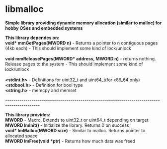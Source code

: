 # libmalloc
<b>Simple library providing dynamic memory allocation (similar to malloc) for hobby OSes and embedded systems</b>

<b>This library dependes on:</b><br>
<b>void* mmGetPages(MWORD n)</b> - Returns a pointer to n contiguous pages (4kb each) - This should implement some kind of lock/unlock<br><br>
<b>void mmReleasePages(MWORD* address, MWORD n)</b> - returns nothing. Release pages to the system - This should implement some kind of lock/unlock<br><br>
<b><stdint.h></b> - Definitions for uint32_t and uint64_t(for x86_64 only)<br>
<b><stdbool.h></b> - Definition for bool type<br>
<b><string.h></b> - memcpy and memset<br>

<b>---------------------------------------------------------------------------------------------</b><br>

<b>This library provides:</b><br>
<b>MWORD</b> - Macro. Extends to uint32_t or uint64_t depending on target<br>
<b>MWORD lmInit()</b> - Initialize the library. Returns 0 on success<br>
<b>void* lmMalloc(MWORD size)</b> - Similar to malloc. Returns pointer to allocated space<br>
<b>MWORD lmFree(void *ptr)</b> - Returns how much data was freed<br>



